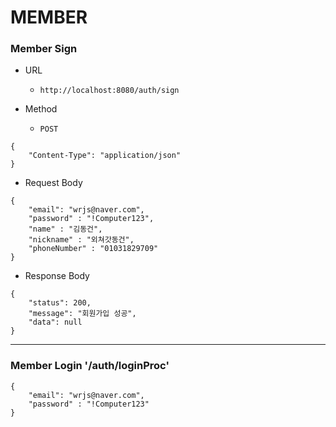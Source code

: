 # MEMBER

### Member Sign 

- URL
    + `http://localhost:8080/auth/sign`

- Method
    + `POST`

```
{
    "Content-Type": "application/json"
}
```

- Request Body

```
{
    "email": "wrjs@naver.com",
    "password" : "!Computer123",
    "name" : "김동건",
    "nickname" : "외쳐갓동건",
    "phoneNumber" : "01031829709"
}
```

- Response Body

```
{
    "status": 200,
    "message": "회원가입 성공",
    "data": null
}
```

<hr />

### Member Login '/auth/loginProc'

```
{
    "email": "wrjs@naver.com",
    "password" : "!Computer123"
}
```